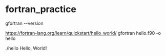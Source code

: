 # fortran_practice

gfortran --version

https://fortran-lang.org/learn/quickstart/hello_world/
gfortran hello.f90 -o hello

./hello
Hello, World!